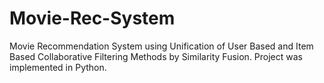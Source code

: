 # Movie-Rec-System
Movie Recommendation System using Unification of User Based and Item Based Collaborative Filtering Methods by Similarity Fusion. Project was implemented in Python.
